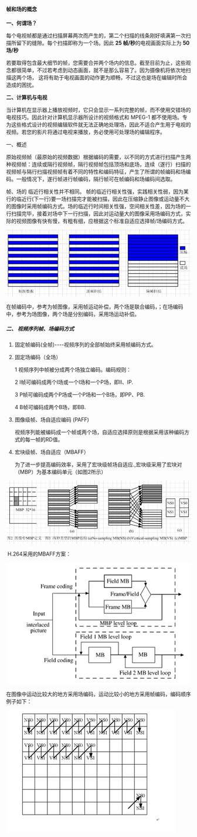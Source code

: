#### 帧和场的概念

**一、何谓场？**

​		每个电视帧都是通过扫描屏幕两次而产生的，第二个扫描的线条刚好填满第一次扫描所留下的缝隙。每个扫描即称为一个场。因此 **25 帧/秒**的电视画面实际上为 **50 场/秒** 

​		若要取得包含最大细节的帧，您需要合并两个场内的信息。截至目前为止，这些观念都很简单，不过若考虑到动态画面，就不是那么容易了。因为摄像机将依次地扫描这两个场， 这将有助于电视画面的动作更为顺畅，不过这也是场在编辑时所会造成的困扰。

**二、计算机与电视**

当计算机在显示器上播放视频时，它只会显示一系列完整的帧，而不使用交错场的电视技巧。因此针对计算机显示器所设计的视频格式和 MPEG-1 都不使用场。专为这些格式设计的视频编辑软件就无法正确地处理场，因此不适合产生用于电视的视频。若您的影片将通过电视来播放，务必使用可处理场的编辑程序。

 

一、概述

原始视频帧（最原始的视频数据）根据编码的需要，以不同的方式进行扫描产生两种视频帧：连续或隔行视频帧，隔行视频帧包括顶场和底场，连续（遂行）扫描的视频帧与隔行扫描视频帧有着不同的特性和编码特征，产生了所谓的帧编码和场编码。一般情况下，遂行帧进行帧编码，隔行帧可在帧编码和场编码间选取。

帧、场的 临近行相关性并不相同。 帧的临近行相关性强，实践相关性弱，因为某行的临近行(下一行)要一场扫描完才能被扫描，因此在压缩静止图像或运动量不大的图像时采用帧编码方式。场的临近行时间相关性强，空间相关性差，因为场的一行扫描完毕，接着对场中下一行扫描，因此对运动量大的图像采用场编码方式，实际的视频图像有快有慢，有粗有细，应根据这个标准自适应选择帧/场编码方式。

 ![扫描格式](img/10.jpg)

 

在帧编码中，参考为帧图像，采用帧运动补偿，两个场是联合编码，；在场编码中，参考为场图像，两个场是分别编码，采用场运动补偿。

##### 二、 视频序列帧、场编码方式 

1. 固定帧编码(全帧)----视频序列的全部帧始终采用帧编码方式。

2. 固定场编码（全场）

      1    视频序列中帧被分成两个场独立编码。编码规则：

      2    I帧可编码成两个I场或一个I场和一个P场，即II、IP.

      3    P帧可编码成两个P场或一个P场和一个B场，即PP、PB.

      4    B帧可编码成两个B场，即BB.

3. 图像级帧、场自适应编码 (PAFF)

   视频序列能被编码成一个帧或两个场，自适应选择原则是根据采用该种编码方式的每一帧的RD值。

4. 宏块级帧、场自适应（MBAFF）

   为了进一步提高编码效率，采用了宏块级帧场自适应.,宏块级采用了宏块对（MBP）为基本编码单元（如图2所示）

 

 ![MBP格式](img/11.jpg)

​    H.264采用的MBAFF方案：

 ![H.264 MBAFF编码方案](img/12.jpg)

在图像中运动比较大的地方采用场编码，运动比较小的地方采用帧编码，编码顺序例子如下：

 ![编码例子](img/13.jpg)